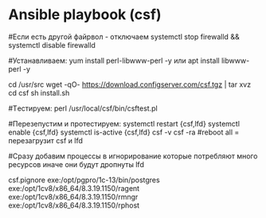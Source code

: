 # Ansible playbook (csf)

#Если есть другой файрвол  - отключаем
systemctl stop firewalld && systemctl disable firewalld

#Устанавливаем:
yum install perl-libwww-perl -y или apt install libwww-perl -y

cd /usr/src
wget -qO- https://download.configserver.com/csf.tgz | tar xvz
cd csf
sh install.sh

#Tестируем:
perl /usr/local/csf/bin/csftest.pl

#Перезепустим и протестируем:
systemctl restart {csf,lfd}
systemctl enable {csf,lfd}
systemctl is-active {csf,lfd}
csf -v
csf -ra #reboot all = перезагрузит csf и lfd

#Сразу добавим процессы в игнорирование которые потребляют много ресурсов иначе они будут дропнуты lfd

csf.pignore
exe:/opt/pgpro/1c-13/bin/postgres
exe:/opt/1cv8/x86_64/8.3.19.1150/ragent
exe:/opt/1cv8/x86_64/8.3.19.1150/rmngr
exe:/opt/1cv8/x86_64/8.3.19.1150/rphost
